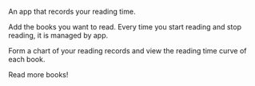 An app that records your reading time.

Add the books you want to read. Every time you start reading and stop reading, it is managed by app.

Form a chart of your reading records and view the reading time curve of each book.

Read more books!
